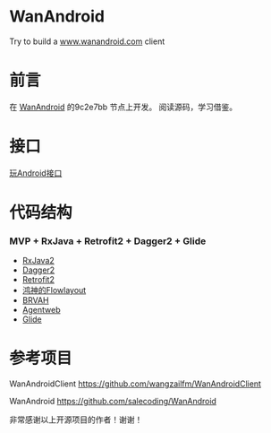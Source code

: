 # WanAndroid
Try to build a www.wanandroid.com client

#  前言
在 [WanAndroid](https://github.com/salecoding/WanAndroid) 的9c2e7bb 节点上开发。
阅读源码，学习借鉴。

# 接口
[玩Android接口](http://www.wanandroid.com/blog/show/2)

# 代码结构
### MVP + RxJava + Retrofit2 + Dagger2 + Glide
* [RxJava2](https://github.com/ReactiveX/RxJava)
* [Dagger2](https://github.com/google/dagger)
* [Retrofit2](https://github.com/square/retrofit)
* [鸿神的Flowlayout](https://github.com/hongyangAndroid/FlowLayout)
* [BRVAH](https://github.com/CymChad/BaseRecyclerViewAdapterHelper)
* [Agentweb](https://github.com/Justson/AgentWeb)
* [Glide](https://github.com/bumptech/glide)


# 参考项目
WanAndroidClient https://github.com/wangzailfm/WanAndroidClient

WanAndroid https://github.com/salecoding/WanAndroid

非常感谢以上开源项目的作者！谢谢！

